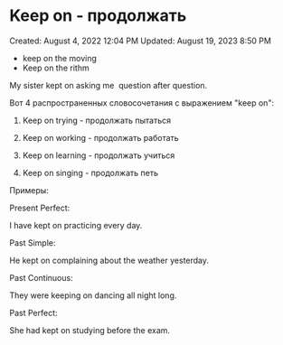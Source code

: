 # Keep on - продолжать

Created: August 4, 2022 12:04 PM
Updated: August 19, 2023 8:50 PM

- keep on the moving
- Keep on the rithm

My sister kept on asking me  question after question.

Вот 4 распространенных словосочетания с выражением "keep on":

1. Keep on trying - продолжать пытаться

2. Keep on working - продолжать работать

3. Keep on learning - продолжать учиться

4. Keep on singing - продолжать петь

Примеры:

Present Perfect:

I have kept on practicing every day.

Past Simple:

He kept on complaining about the weather yesterday.

Past Continuous:

They were keeping on dancing all night long.

Past Perfect:

She had kept on studying before the exam.